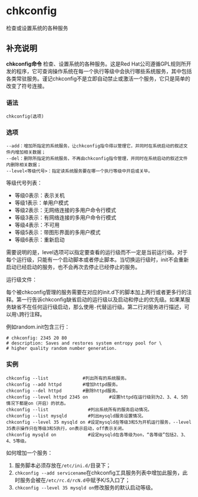 chkconfig
===

检查或设置系统的各种服务

## 补充说明

**chkconfig命令** 检查、设置系统的各种服务。这是Red Hat公司遵循GPL规则所开发的程序，它可查询操作系统在每一个执行等级中会执行哪些系统服务，其中包括各类常驻服务。谨记chkconfig不是立即自动禁止或激活一个服务，它只是简单的改变了符号连接。

### 语法  

```
chkconfig(选项)
```

### 选项  

```
--add：增加所指定的系统服务，让chkconfig指令得以管理它，并同时在系统启动的叙述文件内增加相关数据；
--del：删除所指定的系统服务，不再由chkconfig指令管理，并同时在系统启动的叙述文件内删除相关数据；
--level<等级代号>：指定读系统服务要在哪一个执行等级中开启或关毕。
```

等级代号列表：

*   等级0表示：表示关机
*   等级1表示：单用户模式
*   等级2表示：无网络连接的多用户命令行模式
*   等级3表示：有网络连接的多用户命令行模式
*   等级4表示：不可用
*   等级5表示：带图形界面的多用户模式
*   等级6表示：重新启动

需要说明的是，level选项可以指定要查看的运行级而不一定是当前运行级。对于每个运行级，只能有一个启动脚本或者停止脚本。当切换运行级时，init不会重新启动已经启动的服务，也不会再次去停止已经停止的服务。

运行级文件：

每个被chkconfig管理的服务需要在对应的init.d下的脚本加上两行或者更多行的注释。第一行告诉chkconfig缺省启动的运行级以及启动和停止的优先级。如果某服务缺省不在任何运行级启动，那么使用`-`代替运行级。第二行对服务进行描述，可以用`\`跨行注释。

例如random.init包含三行：

```
# chkconfig: 2345 20 80
# description: Saves and restores system entropy pool for \
# higher quality random number generation.
```

### 实例  

```
chkconfig --list             #列出所有的系统服务。
chkconfig --add httpd        #增加httpd服务。
chkconfig --del httpd        #删除httpd服务。
chkconfig --level httpd 2345 on        #设置httpd在运行级别为2、3、4、5的情况下都是on（开启）的状态。
chkconfig --list               #列出系统所有的服务启动情况。
chkconfig --list mysqld        #列出mysqld服务设置情况。
chkconfig --level 35 mysqld on #设定mysqld在等级3和5为开机运行服务，--level 35表示操作只在等级3和5执行，on表示启动，off表示关闭。
chkconfig mysqld on            #设定mysqld在各等级为on，“各等级”包括2、3、4、5等级。
```

如何增加一个服务：

1.  服务脚本必须存放在`/etc/ini.d/`目录下；
2.  `chkconfig --add servicename`在chkconfig工具服务列表中增加此服务，此时服务会被在`/etc/rc.d/rcN.d`中赋予K/S入口了；
3.  `chkconfig --level 35 mysqld on`修改服务的默认启动等级。


<!-- Linux命令行搜索引擎：https://jaywcjlove.github.io/linux-command/ -->